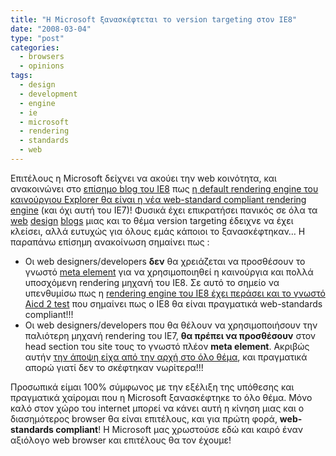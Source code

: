 ```yaml
---
title: "Η Microsoft ξανασκέφτεται τo version targeting στον IE8"
date: "2008-03-04"
type: "post"
categories:
  - browsers
  - opinions
tags:
  - design
  - development
  - engine
  - ie
  - microsoft
  - rendering
  - standards
  - web
---
```


Επιτέλους η Microsoft δείχνει να ακούει την web κοινότητα, και ανακοινώνει στο [επίσημο blog του ΙΕ8](http://blogs.msdn.com/ie/ "IE official blog") πως [η default rendering engine του καινούργιου Explorer θα είναι η νέα web-standard compliant rendering engine](http://blogs.msdn.com/ie/archive/2008/03/03/microsoft-s-interoperability-principles-and-ie8.aspx "Microsoft's Interoperability Principles and IE8") (και όχι αυτή του IE7)! Φυσικά έχει επικρατήσει πανικός σε όλα τα [web](http://www.webstandards.org/2008/03/03/microsoft-rethinks-ie8s-default-behavior/ "Microsoft rethinks IE8’s default behavior") [design](http://www.sitepoint.com/blogs/2008/03/04/microsoft-backflips-on-browser-version-targeting/ "Microsoft Backflips on Browser Version Targeting") [blogs](http://www.456bereastreet.com/archive/200803/surprise_of_the_year_ie8_will_use_standards_mode_by_default/ "Surprise of the year: IE8 will use Standards mode by default") μιας και το θέμα version targeting έδειχνε να έχει κλείσει, αλλά ευτυχώς για όλους εμάς κάποιοι το ξανασκέφτηκαν… Η παραπάνω επίσημη ανακοίνωση σημαίνει πως :

- Οι web designers/developers **δεν** θα χρειάζεται να προσθέσουν το γνωστό [meta element](http://www.tsevdos.com/2008/01/29/internet-explorer-8-and-version-targeting-microsofts-big-mistake/ "ΙΕ8 meta element") για να χρησιμοποιηθεί η καινούργια και πολλά υποσχόμενη rendering μηχανή του IE8. Σε αυτό το σημείο να υπενθυμίσω πως η [rendering engine του ΙΕ8 έχει περάσει και το γνωστό Aicd 2 test](http://blogs.msdn.com/ie/archive/2007/12/19/internet-explorer-8-and-acid2-a-milestone.aspx "IE8 passes Acid 2 test") που σημαίνει πως ο IE8 θα είναι πραγματικά web-standards compliant!!!
- Οι web designers/developers που θα θέλουν να χρησιμοποιήσουν την παλιότερη μηχανή rendering του IE7, **θα πρέπει να προσθέσουν** στον head section του site τους το γνωστό πλέον **meta element**. Ακριβώς αυτήν [την άποψη είχα από την αρχή στο όλο θέμα](http://www.tsevdos.com/2008/01/29/internet-explorer-8-and-version-targeting-microsofts-big-mistake/ "Tsevdos opinion on IE8 version targeting"), και πραγματικά απορώ γιατί δεν το σκέφτηκαν νωρίτερα!!!

Προσωπικά είμαι 100% σύμφωνος με την εξέλιξη της υπόθεσης και πραγματικά χαίρομαι που η Microsoft ξανασκέφτηκε το όλο θέμα. Μόνο καλό στον χώρο του internet μπορεί να κάνει αυτή η κίνηση μιας και ο διασημότερος browser θα είναι επιτέλους, και για πρώτη φορά, **web-standards compliant**! Η Microsoft μας χρωστούσε εδώ και καιρό έναν αξιόλογο web browser και επιτέλους θα τον έχουμε!
